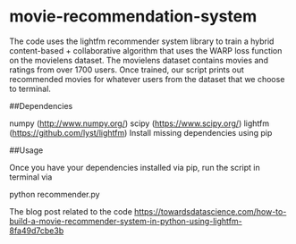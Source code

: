 # movie-recommendation-system

The code uses the lightfm recommender system library to train a hybrid content-based + collaborative algorithm that uses the WARP loss function on the movielens dataset. The movielens dataset contains movies and ratings from over 1700 users. Once trained, our script prints out recommended movies for whatever users from the dataset that we choose to terminal.

##Dependencies

numpy (http://www.numpy.org/)
scipy (https://www.scipy.org/)
lightfm (https://github.com/lyst/lightfm)
Install missing dependencies using pip

##Usage

Once you have your dependencies installed via pip, run the script in terminal via



python recommender.py

The blog post related to the code https://towardsdatascience.com/how-to-build-a-movie-recommender-system-in-python-using-lightfm-8fa49d7cbe3b
